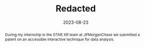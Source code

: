 ---
title: Redacted
image: "https://github.com/rgonzalezp/rgonzalezp.github.io/blob/main/src/assets/img/general/blueprint.gif?raw=true"
date: 2023-08-23
abstract: During my internship in the GTAR XR team at JPMorganChase we submitted a patent on an accessible interactive technique for data analysis.
subtext: Patent!
---